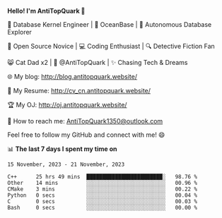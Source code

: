 
**Hello! I'm AntiTopQuark 👋**

🔧 Database Kernel Engineer | 🌊 OceanBase | 🤖 Autonomous Database Explorer

🌱 Open Source Novice | 💻 Coding Enthusiast | 🔍 Detective Fiction Fan

😸 Cat Dad x2 | 🎉 @AntiTopQuark | ✨ Chasing Tech & Dreams

🌐 My blog: http://blog.antitopquark.website/

📄 My Resume: http://cv_cn.antitopquark.website/

🏆 My OJ: http://oj.antitopquark.website/

📧 How to reach me: AntiTopQuark1350@outlook.com

Feel free to follow my GitHub and connect with me! 😄

📊 **The last 7 days I spent my time on** 

<!--START_SECTION:waka-->
```text
15 November, 2023 - 21 November, 2023

C++      25 hrs 49 mins  ████████████████████████░   98.76 % 
Other    14 mins         ░░░░░░░░░░░░░░░░░░░░░░░░░   00.96 % 
CMake    3 mins          ░░░░░░░░░░░░░░░░░░░░░░░░░   00.22 % 
Python   0 secs          ░░░░░░░░░░░░░░░░░░░░░░░░░   00.04 % 
C        0 secs          ░░░░░░░░░░░░░░░░░░░░░░░░░   00.03 % 
Bash     0 secs          ░░░░░░░░░░░░░░░░░░░░░░░░░   00.00 %
```
<!--END_SECTION:waka-->



